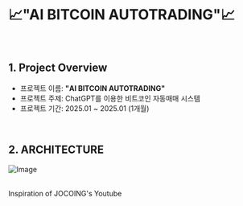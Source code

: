 # 📈"AI BITCOIN AUTOTRADING"📈
<br />

## 1. Project Overview
- 프로젝트 이름: **"AI BITCOIN AUTOTRADING"**
- 프로젝트 주제: ChatGPT를 이용한 비트코인 자동매매 시스템
- 프로젝트 기간: 2025.01 ~ 2025.01 (1개월)
<br/>

## 2. ARCHITECTURE
![Image](https://github.com/user-attachments/assets/e55b0dd7-57d5-4640-ad01-00442d5f6623)


<br/>
Inspiration of JOCOING's Youtube

